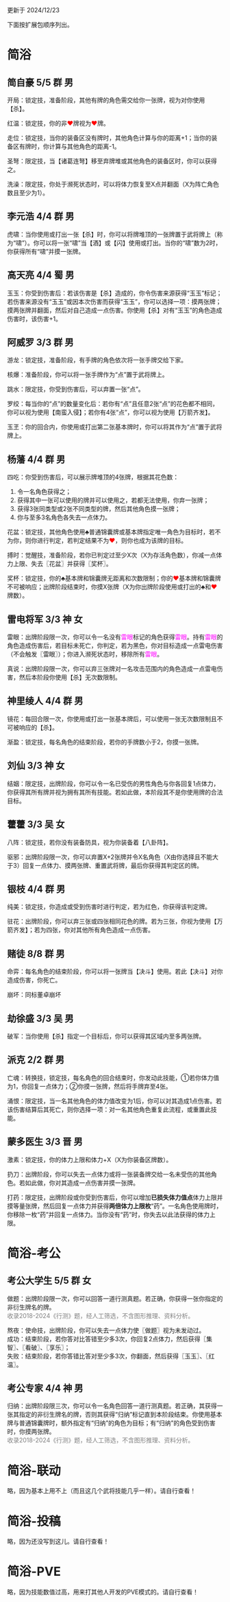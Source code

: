 更新于 2024/12/23

下面按扩展包顺序列出。

# 简浴

## 简自豪 5/5 群 男

开局：锁定技，准备阶段，其他有牌的角色需交给你一张牌，视为对你使用【杀】。

红温：锁定技，你的非<font color='red'>♥</font>牌视为<font color='red'>♥</font>牌。

走位：锁定技，当你的装备区没有牌时，其他角色计算与你的距离+1；当你的装备区有牌时，你计算与其他角色的距离-1。

圣弩：限定技，当【诸葛连弩】移至弃牌堆或其他角色的装备区时，你可以获得之。

洗澡：限定技，你处于濒死状态时，可以将体力恢复至X点并翻面（X为阵亡角色数且至少为1）。

## 李元浩 4/4 群 男

虎啸：当你使用或打出一张【杀】时，你可以将牌堆顶的一张牌置于武将牌上（称为“啸”）。你可以将一张“啸”当【酒】或【闪】使用或打出。当你的“啸”数为2时，你获得所有“啸”并摸一张牌。

## 高天亮 4/4 蜀 男

玉玉：你受到伤害后：若该伤害是【杀】造成的，你令伤害来源获得“玉玉”标记；若伤害来源没有“玉玉”或因本次伤害而获得“玉玉”，你可以选择一项：摸两张牌；摸两张牌并翻面，然后对自己造成一点伤害。你使用【杀】对有“玉玉”的角色造成伤害时，该伤害+1。

## 阿威罗 3/3 群 男

游龙：锁定技，准备阶段，有手牌的角色依次将一张手牌交给下家。

核爆：准备阶段，你可以将一张手牌作为“点”置于武将牌上。

跳水：限定技，你受到伤害后，可以弃置一张“点”。

罗绞：每当你的“点”的数量变化后：若你有“点”且任意2张“点”的花色都不相同，你可以视为使用【南蛮入侵】；若你有4张“点”，你可以视为使用【万箭齐发】。

玉玊：你的回合内，你使用或打出第二张基本牌时，你可以将其作为“点”置于武将牌上。

## 杨藩 4/4 群 男

四吃：你受到伤害后，可以展示牌堆顶的4张牌，根据其花色数：
1. 令一名角色获得之；
2. 获得其中一张可以使用的牌并可以使用之，若都无法使用，你弃一张牌；
3. 获得3张同类型或2张不同类型的牌，然后其他角色摸一张牌；
4. 你与至多3名角色各失去一点体力。

花盆：锁定技，其他角色使用♣普通锦囊牌或基本牌指定唯一角色为目标时，若不为你，则你进行判定，若判定结果不为<font color="red">♥</font>，则你也成为该牌的目标。

搏时：觉醒技，准备阶段，若你已判定过至少X次（X为存活角色数），你减一点体力上限、失去〖花盆〗并获得〖奖杯〗。

奖杯：锁定技，你的♣基本牌和锦囊牌无距离和次数限制；你的<font color="red">♥</font>基本牌和锦囊牌不可被响应；出牌阶段结束时，你摸X张牌（X为你出牌阶段使用或打出的♣和<font color="red">♥</font>牌数）。

## 雷电将军 3/3 神 女

雷眼：出牌阶段限一次，你可以令一名没有<font color="Fuchsia">雷眼</font>标记的角色获得<font color="Fuchsia">雷眼</font>。持有<font color="Fuchsia">雷眼</font>的角色造成伤害后，若目标未死亡，你判定，若为黑色，你对目标造成一点雷电伤害（不会触发〖雷眼〗）；你进入濒死状态时，移除所有<font color="Fuchsia">雷眼</font>。

真说：出牌阶段限一次，你可以弃三张牌对一名攻击范围内的角色造成一点雷电伤害，然后本阶段你使用【杀】无次数限制。

## 神里绫人 4/4 群 男

镜花：每回合限一次，你使用或打出一张基本牌后，可以使用一张无次数限制且不可被响应的【杀】。

渐盈：锁定技，每名角色的结束阶段，若你的手牌数小于2，你摸一张牌。

## 刘仙 3/3 神 女

结姻：限定技，出牌阶段，你可以令一名已受伤的男性角色与你各回复1点体力，你获得其所有牌并视为拥有其所有技能。若如此做，本阶段其不是你使用牌的合法目标。

## 藿藿 3/3 吴 女

八阵：锁定技，若你没有装备防具，视为你装备着【八卦阵】。

驱邪：出牌阶段限一次，你可以弃置X+2张牌并令X名角色（X由你选择且不能大于3）回复一点体力、摸两张牌、重置武将牌，最后你获得其判定区的牌。

## 银枝 4/4 群 男

纯美：锁定技，你造成或受到伤害时进行判定，若为红色，你获得该判定牌。

驻花：出牌阶段，你可以弃三张或四张相同花色的牌。若为三张，你视为使用【万箭齐发】；若为四张，你对其他所有角色造成一点伤害。

## 赌徒 8/8 群 男

命弈：每名角色的结束阶段，你可以将一张牌当【决斗】使用。若此【决斗】对你造成伤害，你死亡。

崩坏：同标董卓崩坏

## 劫徐盛 3/3 吴 男

破军：当你使用【杀】指定一个目标后，你可以获得其区域内至多两张牌。

## 派克 2/2 群 男

亡魂：转换技，锁定技，每名角色的回合结束时，你发动此技能，①若你体力值为1，你回复一点体力；②你摸一张牌，然后将手牌弃至4张。

涌恨：限定技，当一名其他角色的体力值改变为1后，你可以对其造成1点伤害。若该伤害结算后其死亡，则你选择一项：对一名其他角色重复此流程，或重置此技能。

## 蒙多医生 3/3 晋 男

激素：锁定技，你的体力上限和体力+X（X为你装备区牌数）。

扔刀：出牌阶段，你可以失去一点体力或将一张装备牌交给一名未受伤的其他角色。若如此做，你对其造成一点伤害并摸一张牌。

打药：限定技，出牌阶段或你受到伤害后，你可以增加<strong>已损失体力值点</strong>体力上限并摸等量张牌，然后回复一点体力并获得<strong>两倍体力上限枚</strong>“药”。一名角色使用牌时，你移除一枚“药”并回复一点体力。当你没有“药”时，你失去以此法获得的体力上限。

# 简浴-考公

## 考公大学生 5/5 群 女

做题：出牌阶段限一次，你可以回答一道行测真题。若正确，你获得一张你指定的非衍生牌名的牌。<br><font color="grey">收录2018-2024《行测》题，经人工筛选，不含图形推理、资料分析。</font>

熬夜：使命技，出牌阶段，你可以失去一点体力使〖做题〗视为未发动过。<br>
成功：结束阶段，若你答对比答错至少多3次，你回复2点体力，然后获得〖集智〗、〖看破〗、〖享乐〗；<br>
失败：结束阶段，若你答错比答对至少多3次，你翻面，然后获得〖玉玉〗、〖红温〗。

## 考公专家 4/4 神 男

归纳：出牌阶段限三次，你可以令一名角色回答一道行测真题。若正确，其获得一张其指定的非衍生牌名的牌，否则其获得“归纳”标记直到本阶段结束。你使用基本牌与普通锦囊牌时，额外指定有“归纳”的角色为目标；有“归纳”的角色受到伤害时，你摸两张牌。<br><font color="grey">收录2018-2024《行测》题，经人工筛选，不含图形推理、资料分析。</font>

# 简浴-联动

略，因为基本上用不上（而且这几个武将技能几乎一样）。请自行查看！

# 简浴-投稿

略，因为还没写到这儿。请自行查看！

# 简浴-PVE

略，因为技能数值过高，用来打其他人开发的PVE模式的。请自行查看！

